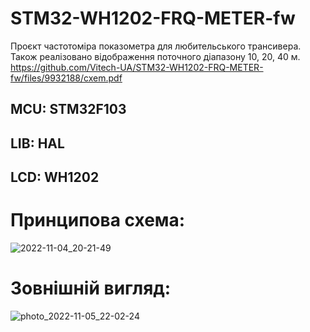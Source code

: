 # STM32-WH1202-FRQ-METER-fw
Проєкт частотоміра показометра для любительського трансивера. Також реалізовано відображення поточного діапазону 10, 20, 40 м.  
https://github.com/Vitech-UA/STM32-WH1202-FRQ-METER-fw/files/9932188/cxem.pdf   

## MCU: STM32F103   
## LIB: HAL   
## LCD: WH1202   


# Принципова схема:
![2022-11-04_20-21-49](https://user-images.githubusercontent.com/74230330/200048291-5df03d69-ec6e-42db-ab10-5027b9d7d6f7.jpg)
# Зовнішній вигляд:
![photo_2022-11-05_22-02-24](https://user-images.githubusercontent.com/74230330/200138993-20013cba-c71c-4e83-9d0e-509156c243df.jpg)
